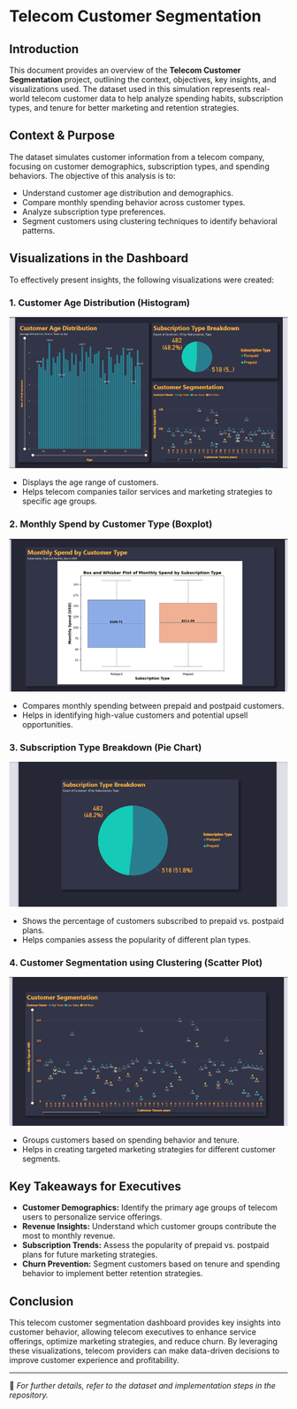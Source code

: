 # Telecom Customer Segmentation

## Introduction
This document provides an overview of the **Telecom Customer Segmentation** project, outlining the context, objectives, key insights, and visualizations used. The dataset used in this simulation represents real-world telecom customer data to help analyze spending habits, subscription types, and tenure for better marketing and retention strategies.

## Context & Purpose
The dataset simulates customer information from a telecom company, focusing on customer demographics, subscription types, and spending behaviors. The objective of this analysis is to:

- Understand customer age distribution and demographics.
- Compare monthly spending behavior across customer types.
- Analyze subscription type preferences.
- Segment customers using clustering techniques to identify behavioral patterns.

## Visualizations in the Dashboard
To effectively present insights, the following visualizations were created:

### 1. Customer Age Distribution (Histogram)
![Customer Age Distribution](Images/Customer%20Age%20distribution.png)
- Displays the age range of customers.
- Helps telecom companies tailor services and marketing strategies to specific age groups.

### 2. Monthly Spend by Customer Type (Boxplot)
![Monthly Spend by Customer Type](Images/Monthly%20Spend%20by%20Customer%20Type.png)
- Compares monthly spending between prepaid and postpaid customers.
- Helps in identifying high-value customers and potential upsell opportunities.

### 3. Subscription Type Breakdown (Pie Chart)
![Subscription Breakdown](Images/Subscription%20Breakdown.png)
- Shows the percentage of customers subscribed to prepaid vs. postpaid plans.
- Helps companies assess the popularity of different plan types.

### 4. Customer Segmentation using Clustering (Scatter Plot)
![Customer Segmentation](Images/Customer%20Segmentation.png)
- Groups customers based on spending behavior and tenure.
- Helps in creating targeted marketing strategies for different customer segments.

## Key Takeaways for Executives
- **Customer Demographics:** Identify the primary age groups of telecom users to personalize service offerings.
- **Revenue Insights:** Understand which customer groups contribute the most to monthly revenue.
- **Subscription Trends:** Assess the popularity of prepaid vs. postpaid plans for future marketing strategies.
- **Churn Prevention:** Segment customers based on tenure and spending behavior to implement better retention strategies.

## Conclusion
This telecom customer segmentation dashboard provides key insights into customer behavior, allowing telecom executives to enhance service offerings, optimize marketing strategies, and reduce churn. By leveraging these visualizations, telecom providers can make data-driven decisions to improve customer experience and profitability.

---

📌 *For further details, refer to the dataset and implementation steps in the repository.*
